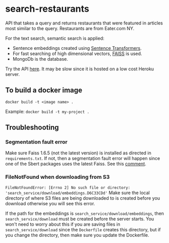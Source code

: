 # search-restaurants

API that takes a query and returns restaurants that were featured in articles most similar to the query. Restaurants are from Eater.com NY.

For the text search, semantic search is applied:
* Sentence embeddings created using [Sentence Transformers](https://www.sbert.net/examples/applications/semantic-search/README.html).
* For fast searching of high dimensional vectors, [FAISS](https://github.com/facebookresearch/faiss) is used.
* MongoDb is the database.

Try the API [here](https://search-eater.herokuapp.com/docs#/default/get_results_search_get). It may be slow since it is hosted on a low cost Heroku server.

## To build a docker image

`docker build -t <image name> .`

Example: `docker build -t my-project .`

## Troubleshooting

### Segmentation fault error

Make sure Faiss 1.6.5 (not the latest version) is installed as directed in `requirements.txt`. If not, then a segmentation fault error will happen since one of the Sbert packages uses the latest Faiss. See this [comment](https://github.com/facebookresearch/faiss/issues/2099#issuecomment-961172708).

### FileNotFound when downloading from S3

`FileNotFoundError: [Errno 2] No such file or directory: 'search_service/download/embeddings.D6C33CDd'`
Make sure the local directory of where S3 files are being downloaded to is created before you download otherwise you will see this error.

If the path for the embeddings is `search_service/download/embeddings`, then `search_service/download` must be created before the server starts. You won't need to worry about this if you are saving files in `search_service/download` since the `Dockerfile` creates this directory, but if you change the directory, then make sure you update the Dockerfile.
